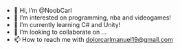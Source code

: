 - 👋 Hi, I’m @NoobCarl
- 👀 I’m interested on programming, nba and videogames!
- 🌱 I’m currently learning C# and Unity!
- 💞️ I’m looking to collaborate on ...
- 📫 How to reach me with dolorcarlmanuel19@gmail.com

<!---
NoobCarl/NoobCarl is a ✨ special ✨ repository because its `README.md` (this file) appears on your GitHub profile.
You can click the Preview link to take a look at your changes.
--->
